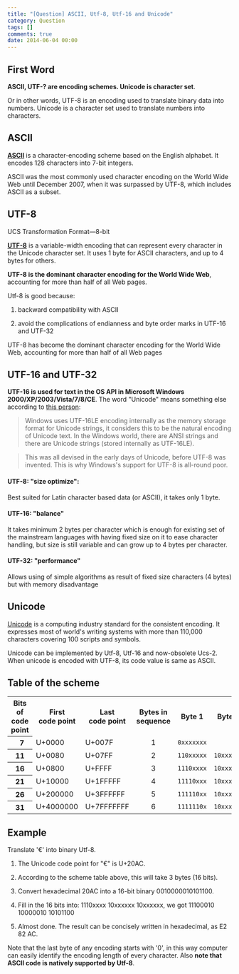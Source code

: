 ```yaml
---
title: "[Question] ASCII, Utf-8, Utf-16 and Unicode"
category: Question
tags: []
comments: true
date: 2014-06-04 00:00
---
```



## First Word

**ASCII, UTF-? are encoding schemes. Unicode is character set**.

Or in other words, UTF-8 is an encoding used to translate binary data into numbers. Unicode is a character set used to translate numbers into characters.

## ASCII

**[ASCII](http://en.wikipedia.org/wiki/ASCII)** is a character-encoding scheme based on the English alphabet. It encodes 128 characters into 7-bit integers.

ASCII was the most commonly used character encoding on the World Wide Web until December 2007, when it was surpassed by UTF-8, which includes ASCII as a subset.

## UTF-8

UCS Transformation Format—8-bit

**[UTF-8](http://en.wikipedia.org/wiki/Utf_8)** is a variable-width encoding that can represent every character in the Unicode character set. It uses 1 byte for ASCII characters, and up to 4 bytes for others.

**UTF-8 is the dominant character encoding for the World Wide Web**, accounting for more than half of all Web pages.

Utf-8 is good because:

1. backward compatibility with ASCII

2. avoid the complications of endianness and byte order marks in UTF-16 and UTF-32

UTF-8 has become the dominant character encoding for the World Wide Web, accounting for more than half of all Web pages

## UTF-16 and UTF-32

**UTF-16 is used for text in the OS API in Microsoft Windows 2000/XP/2003/Vista/7/8/CE**. The word "Unicode" means something else according to [this person](http://stackoverflow.com/a/3951826):

> Windows uses UTF-16LE encoding internally as the memory storage format for Unicode strings, it considers this to be the natural encoding of Unicode text. In the Windows world, there are ANSI strings and there are Unicode strings (stored internally as UTF-16LE).

> This was all devised in the early days of Unicode, before UTF-8 was invented. This is why Windows's support for UTF-8 is all-round poor.

#### UTF-8: "size optimize":

Best suited for Latin character based data (or ASCII), it takes only 1 byte.

#### UTF-16: "balance"

It takes minimum 2 bytes per character which is enough for existing set of the mainstream languages with having fixed size on it to ease character handling, but size is still variable and can grow up to 4 bytes per character.

#### UTF-32: "performance"

Allows using of simple algorithms as result of fixed size characters (4 bytes) but with memory disadvantage

## Unicode

[Unicode](http://en.wikipedia.org/wiki/Unicode) is a computing industry standard for the consistent encoding. It expresses most of world's writing systems with more than 110,000 characters covering 100 scripts and symbols.

Unicode can be implemented by Utf-8, Utf-16 and now-obsolete Ucs-2. When unicode is encoded with UTF-8, its code value is same as ASCII.

## Table of the scheme

<table class="wikitable">
<tbody><tr>
<th class="bg-color bg-img font-color">Bits of<br>
code point</th>
<th class="bg-color bg-img font-color">First<br>
code point</th>
<th class="bg-color bg-img font-color">Last<br>
code point</th>
<th class="bg-color bg-img font-color">Bytes in<br>
sequence</th>
<th class="bg-color bg-img font-color">Byte 1</th>
<th class="bg-color bg-img font-color">Byte 2</th>
<th class="bg-color bg-img font-color">Byte 3</th>
<th class="bg-color bg-img font-color">Byte 4</th>
<th class="bg-color bg-img font-color">Byte 5</th>
<th class="bg-color bg-img font-color">Byte 6</th>
</tr>
<tr>
<th class="bg-color bg-img font-color">&nbsp;&nbsp;7</th>
<td class="bg-color bg-img font-color">U+0000</td>
<td class="bg-color bg-img font-color">U+007F</td>
<td style="text-align: center;" class="bg-color bg-img font-color">1</td>
<td class="bg-color bg-img font-color"><code>0xxxxxxx</code></td>
</tr>
<tr>
<th class="bg-color bg-img font-color">11</th>
<td class="bg-color bg-img font-color">U+0080</td>
<td class="bg-color bg-img font-color">U+07FF</td>
<td style="text-align: center;" class="bg-color bg-img font-color">2</td>
<td class="bg-color bg-img font-color"><code>110xxxxx</code></td>
<td class="bg-color bg-img font-color"><code>10xxxxxx</code></td>
</tr>
<tr class="bg-color bg-img font-color">
<th class="bg-color bg-img font-color">16</th>
<td class="bg-color bg-img font-color">U+0800</td>
<td class="bg-color bg-img font-color">U+FFFF</td>
<td style="text-align: center;" class="bg-color bg-img font-color">3</td>
<td class="bg-color bg-img font-color"><code class="bg-color bg-img font-color">1110xxxx</code></td>
<td class="bg-color bg-img font-color"><code>10xxxxxx</code></td>
<td class="bg-color bg-img font-color"><code>10xxxxxx</code></td>
</tr>
<tr>
<th class="bg-color bg-img font-color">21</th>
<td class="bg-color bg-img font-color">U+10000</td>
<td class="bg-color bg-img font-color">U+1FFFFF</td>
<td style="text-align: center;" class="bg-color bg-img font-color">4</td>
<td class="bg-color bg-img font-color"><code>11110xxx</code></td>
<td class="bg-color bg-img font-color"><code>10xxxxxx</code></td>
<td class="bg-color bg-img font-color"><code>10xxxxxx</code></td>
<td class="bg-color bg-img font-color"><code>10xxxxxx</code></td>
</tr>
<tr>
<th class="bg-color bg-img font-color">26</th>
<td class="bg-color bg-img font-color">U+200000</td>
<td class="bg-color bg-img font-color">U+3FFFFFF</td>
<td style="text-align: center;" class="bg-color bg-img font-color">5</td>
<td class="bg-color bg-img font-color"><code>111110xx</code></td>
<td class="bg-color bg-img font-color"><code>10xxxxxx</code></td>
<td class="bg-color bg-img font-color"><code>10xxxxxx</code></td>
<td class="bg-color bg-img font-color"><code>10xxxxxx</code></td>
<td class="bg-color bg-img font-color"><code>10xxxxxx</code></td>
</tr>
<tr>
<th class="bg-color bg-img font-color">31</th>
<td class="bg-color bg-img font-color">U+4000000</td>
<td class="bg-color bg-img font-color">U+7FFFFFFF</td>
<td style="text-align: center;" class="bg-color bg-img font-color">6</td>
<td class="bg-color bg-img font-color"><code>1111110x</code></td>
<td class="bg-color bg-img font-color"><code>10xxxxxx</code></td>
<td class="bg-color bg-img font-color"><code>10xxxxxx</code></td>
<td class="bg-color bg-img font-color"><code>10xxxxxx</code></td>
<td class="bg-color bg-img font-color"><code>10xxxxxx</code></td>
<td class="bg-color bg-img font-color"><code>10xxxxxx</code></td>
</tr>
</tbody></table>

## Example

Translate '€' into binary Utf-8.

1. The Unicode code point for "€" is U+20AC.

2. According to the scheme table above, this will take 3 bytes (16 bits).

3. Convert hexadecimal 20AC into a 16-bit binary 0010000010101100.

4. Fill in the 16 bits into: 1110xxxx 10xxxxxx 10xxxxxx, we got 11100010 10000010 10101100

5. Almost done. The result can be concisely written in hexadecimal, as E2 82 AC.

Note that the last byte of any encoding starts with '0', in this way computer can easily identify the encoding length of every character. Also **note that ASCII code is natively supported by Utf-8**.
